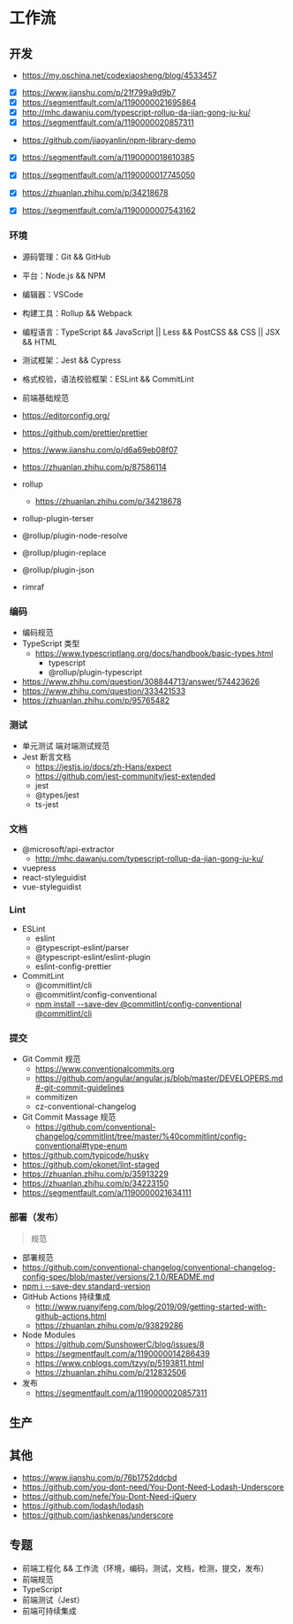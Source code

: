 # 工作流

## 开发

- https://my.oschina.net/codexiaosheng/blog/4533457
- [x] https://www.jianshu.com/p/21f799a9d9b7
- [x] https://segmentfault.com/a/1190000021695864
- [x] http://mhc.dawanju.com/typescript-rollup-da-jian-gong-ju-ku/
- [x] https://segmentfault.com/a/1190000020857311
- https://github.com/jiaoyanlin/npm-library-demo
- [x] https://segmentfault.com/a/1190000018610385
- [x] https://segmentfault.com/a/1190000017745050
- [x] https://zhuanlan.zhihu.com/p/34218678
- [x] https://segmentfault.com/a/1190000007543162


### 环境

- 源码管理：Git && GitHub
- 平台：Node.js && NPM
- 编辑器：VSCode
- 构建工具：Rollup  && Webpack
- 编程语言：TypeScript && JavaScript || Less && PostCSS && CSS || JSX && HTML
- 测试框架：Jest && Cypress
- 格式校验，语法校验框架：ESLint && CommitLint

- 前端基础规范
- https://editorconfig.org/
- https://github.com/prettier/prettier
- https://www.jianshu.com/p/d6a69eb08f07
- https://zhuanlan.zhihu.com/p/87586114
- rollup
  - https://zhuanlan.zhihu.com/p/34218678
- rollup-plugin-terser
- @rollup/plugin-node-resolve
- @rollup/plugin-replace
- @rollup/plugin-json
- rimraf


### 编码

- 编码规范
- TypeScript 类型
  - https://www.typescriptlang.org/docs/handbook/basic-types.html
    - typescript
    - @rollup/plugin-typescript
- https://www.zhihu.com/question/308844713/answer/574423626
- https://www.zhihu.com/question/333421533
- https://zhuanlan.zhihu.com/p/95765482


### 测试

- 单元测试 端对端测试规范
- Jest 断言文档
  - https://jestjs.io/docs/zh-Hans/expect
  - https://github.com/jest-community/jest-extended
  - jest
  - @types/jest
  - ts-jest


### 文档

- @microsoft/api-extractor
  - http://mhc.dawanju.com/typescript-rollup-da-jian-gong-ju-ku/
- vuepress
- react-styleguidist
- vue-styleguidist

### Lint

- ESLint
  - eslint
  - @typescript-eslint/parser
  - @typescript-eslint/eslint-plugin
  - eslint-config-prettier
- CommitLint
  - @commitlint/cli
  - @commitlint/config-conventional
  - [npm install --save-dev @commitlint/config-conventional @commitlint/cli](https://github.com/conventional-changelog/commitlint)


### 提交

- Git Commit 规范
  - https://www.conventionalcommits.org
  - https://github.com/angular/angular.js/blob/master/DEVELOPERS.md#-git-commit-guidelines
  - commitizen
  - cz-conventional-changelog
- Git Commit Massage 规范
  - https://github.com/conventional-changelog/commitlint/tree/master/%40commitlint/config-conventional#type-enum
- https://github.com/typicode/husky
- https://github.com/okonet/lint-staged
- https://zhuanlan.zhihu.com/p/35913229
- https://zhuanlan.zhihu.com/p/34223150
- https://segmentfault.com/a/1190000021634111


### 部署（发布）

> 规范

- 部署规范
- https://github.com/conventional-changelog/conventional-changelog-config-spec/blob/master/versions/2.1.0/README.md
- [npm i --save-dev standard-version](https://github.com/conventional-changelog/standard-version)
- GitHub Actions 持续集成
  - http://www.ruanyifeng.com/blog/2019/09/getting-started-with-github-actions.html
  - https://zhuanlan.zhihu.com/p/93829286
- Node Modules
  - https://github.com/SunshowerC/blog/issues/8
  - https://segmentfault.com/a/1190000014286439
  - https://www.cnblogs.com/tzyy/p/5193811.html
  - https://zhuanlan.zhihu.com/p/212832506
- 发布
  - https://segmentfault.com/a/1190000020857311


## 生产


## 其他

- https://www.jianshu.com/p/76b1752ddcbd
- https://github.com/you-dont-need/You-Dont-Need-Lodash-Underscore
- https://github.com/nefe/You-Dont-Need-jQuery
- https://github.com/lodash/lodash
- https://github.com/jashkenas/underscore


## 专题

- 前端工程化 && 工作流（环境，编码，测试，文档，检测，提交，发布）
- 前端规范
- TypeScript
- 前端测试（Jest）
- 前端可持续集成

